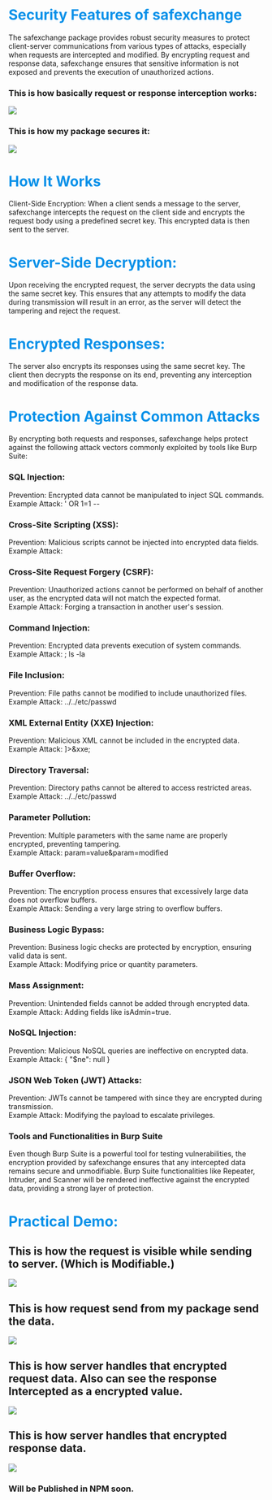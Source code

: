### <h1 style='color:#0891e9;'>Security Features of safexchange</h1>
The safexchange package provides robust security measures to protect client-server communications from various types of attacks, especially when requests are intercepted and modified. By encrypting request and response data, safexchange ensures that sensitive information is not exposed and prevents the execution of unauthorized actions.

### This is how basically request or response interception works:
<img src='./demo/Screenshot 2024-08-22 212448.png' />

### This is how my package secures it:
<img src='./demo/Screenshot 2024-08-22 212256.png' />

### <h1 style='color:#0891e9;'>How It Works</h1>
Client-Side Encryption:
When a client sends a message to the server, safexchange intercepts the request on the client side and encrypts the request body using a predefined secret key. This encrypted data is then sent to the server.

### <h1 style='color:#0891e9;'>Server-Side Decryption:</h1>
Upon receiving the encrypted request, the server decrypts the data using the same secret key. This ensures that any attempts to modify the data during transmission will result in an error, as the server will detect the tampering and reject the request.

### <h1 style='color:#0891e9;'>Encrypted Responses:</h1>
The server also encrypts its responses using the same secret key. The client then decrypts the response on its end, preventing any interception and modification of the response data.

### <h1 style='color:#0891e9;'>Protection Against Common Attacks</h1>
By encrypting both requests and responses, safexchange helps protect against the following attack vectors commonly exploited by tools like Burp Suite:


### <h3>SQL Injection:</h3>
Prevention: Encrypted data cannot be manipulated to inject SQL commands.<br />
Example Attack: ' OR 1=1 --

### <h3>Cross-Site Scripting (XSS):</h3>
Prevention: Malicious scripts cannot be injected into encrypted data fields.<br />
Example Attack: <script>alert('XSS')</script>

### <h3>Cross-Site Request Forgery (CSRF):</h3>
Prevention: Unauthorized actions cannot be performed on behalf of another user, as the encrypted data will not match the expected format.<br />
Example Attack: Forging a transaction in another user's session.

### <h3>Command Injection:</h3>
Prevention: Encrypted data prevents execution of system commands.<br />
Example Attack: ; ls -la

### <h3>File Inclusion:</h3>
Prevention: File paths cannot be modified to include unauthorized files.<br />
Example Attack: ../../etc/passwd

### <h3>XML External Entity (XXE) Injection:</h3>
Prevention: Malicious XML cannot be included in the encrypted data.<br />
Example Attack: <!DOCTYPE foo [ <!ENTITY xxe SYSTEM "file:///etc/passwd"> ]><foo>&xxe;</foo>

### <h3>Directory Traversal:</h3>
Prevention: Directory paths cannot be altered to access restricted areas.<br />
Example Attack: ../../etc/passwd

### <h3>Parameter Pollution:</h3>
Prevention: Multiple parameters with the same name are properly encrypted, preventing tampering.<br />
Example Attack: param=value&param=modified

### <h3>Buffer Overflow:</h3>
Prevention: The encryption process ensures that excessively large data does not overflow buffers.<br />
Example Attack: Sending a very large string to overflow buffers.

### <h3>Business Logic Bypass:</h3>
Prevention: Business logic checks are protected by encryption, ensuring valid data is sent.<br />
Example Attack: Modifying price or quantity parameters.

### <h3>Mass Assignment:</h3>
Prevention: Unintended fields cannot be added through encrypted data.<br />
Example Attack: Adding fields like isAdmin=true.

### <h3>NoSQL Injection:</h3>
Prevention: Malicious NoSQL queries are ineffective on encrypted data.<br />
Example Attack: { "$ne": null }

### <h3>JSON Web Token (JWT) Attacks:</h3>
Prevention: JWTs cannot be tampered with since they are encrypted during transmission.<br />
Example Attack: Modifying the payload to escalate privileges.

### Tools and Functionalities in Burp Suite
Even though Burp Suite is a powerful tool for testing vulnerabilities, the encryption provided by safexchange ensures that any intercepted data remains secure and unmodifiable. Burp Suite functionalities like Repeater, Intruder, and Scanner will be rendered ineffective against the encrypted data, providing a strong layer of protection.

### <h1 style='color:#0891e9;'>Practical Demo: </h1>

<h2>This is how the request is visible while sending to server. (Which is Modifiable.)</h2>
<img src='./demo/Screenshot (266).png' />

<h2>This is how request send from my package send the data.</h2>
<img src='./demo/Screenshot (269).png' />

<h2>This is how server handles that encrypted request data. Also can see the response Intercepted as a encrypted value.</h2>
<img src='./demo/Screenshot (270).png' />

<h2>This is how server handles that encrypted response data.</h2>
<img src='./demo/Screenshot (272).png' />

### Will be Published in NPM soon.
